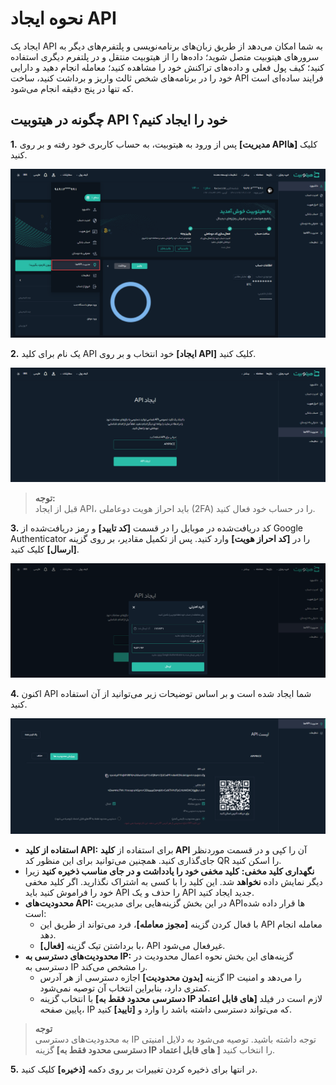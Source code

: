 # نحوه ایجاد API

ایجاد یک API به شما امکان می‌دهد از طریق زبان‌های برنامه‌نویسی و پلتفرم‌های دیگر به سرورهای هیتوبیت متصل شوید؛ داده‌ها را از هیتوبیت منتقل و در پلتفرم دیگری استفاده کنید؛ کیف پول فعلی و داده‌های تراکنش خود را مشاهده کنید؛ معامله انجام دهید و دارایی خود را در برنامه‌های شخص ثالث واریز و برداشت کنید، ساخت API فرایند ساده‌ای است که تنها در پنج دقیقه انجام می‌شود.

## چگونه در هیتوبیت API خود را ایجاد کنیم؟

**1.**	پس از ورود به هیتوبیت، به حساب کاربری خود رفته و بر روی   **[مدیریت APIها]** کلیک کنید.

![مدیریت APIها](./Images/API-management.png)

**2.**	یک نام برای کلید API خود انتخاب و بر روی **[ایجاد API]** کلیک کنید.

![نام کلید API](./Images/create-API.png)

> **توجه:** <br>قبل از ایجاد  API، باید احراز هویت دوعاملی (2FA) را در حساب خود فعال کنید.

**3.**	کد دریافت‌شده در موبایل را در قسمت **[کد تایید]** و رمز دریافت‌شده از Google Authenticator را در **[کد احراز هویت]** وارد کنید. پس از تکمیل مقادیر، بر روی گزینه **[ارسال]** کلیک کنید.

![تایید امنیتی API](./Images/security-verification-for-create-API.png)

**4.**	اکنون API شما ایجاد شده است و بر اساس توضيحات زیر می‌توانید از آن استفاده کنید.

![کلیدها و محدودیت‌های API](./Images/API-keys-and-IP-restriction.png)

- **استفاده از کلید API:** برای استفاده از **کلید API** آن را کپی و در قسمت موردنظر جای‌گذاری کنید. همچنین می‌توانید برای این منظور کد QR را اسکن کنید.<br>
- **نگهداری کلید مخفی:** **کلید مخفی خود را یادداشت و در جای مناسب ذخیره کنید** زیرا دیگر نمایش  داده **نخواهد** شد. این کلید را با کسی به اشتراک نگذارید. اگر کلید مخفی خود را فراموش کنید باید API را حذف و یک API جدید ایجاد کنید.<br>
- **محدودیت‌های API:**  در این بخش گزینه‌هایی برای مدیریت APIها قرار داده شده است:
   - با فعال کردن گزینه **[مجوز معامله]**، فرد می‌تواند از طریق این API معامله انجام دهد.
   - با برداشتن تیک گزینه **[فعال]**، API غیرفعال می‌شود. 
- **محدودیت‌های دسترسی به IP:**  گزینه‌های این بخش نحوه اعمال محدودیت‌ در دسترسی به IP را مشخص می‌کند.
   -  گزینه **[بدون محدودیت]** اجازه دسترسی از هر آدرس IP را می‌دهد و امنیت کمتری دارد، بنابراین انتخاب آن توصیه نمی‌شود.
   -  با انتخاب گزینه **[دسترسی محدود فقط به IP های قابل اعتماد]** لازم است در فیلد پایین صفحه، IP که می‌تواند دسترسی داشته باشد را  وارد و **[تایید]** کنید. 
    
> **توجه** <br>
 به محدودیت‌های دسترسی IP توجه داشته باشید. توصیه می‌شود به دلایل امنیتی گزینه **[دسترسی محدود فقط به IP های قابل اعتماد
 ]** را انتخاب کنید.

**5.** در انتها برای ذخیره کردن تغییرات بر روی دکمه **[ذخیره]** کلیک کنید. 
